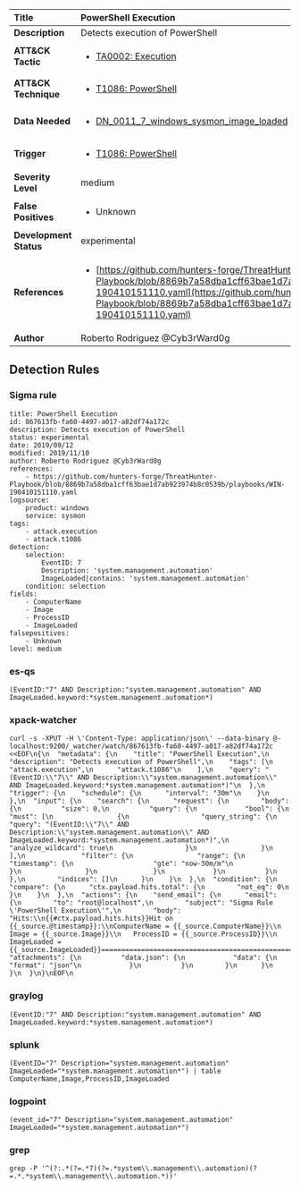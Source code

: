 | Title                    | PowerShell Execution       |
|:-------------------------|:------------------|
| **Description**          | Detects execution of PowerShell |
| **ATT&amp;CK Tactic**    |  <ul><li>[TA0002: Execution](https://attack.mitre.org/tactics/TA0002)</li></ul>  |
| **ATT&amp;CK Technique** | <ul><li>[T1086: PowerShell](https://attack.mitre.org/techniques/T1086)</li></ul>  |
| **Data Needed**          | <ul><li>[DN_0011_7_windows_sysmon_image_loaded](../Data_Needed/DN_0011_7_windows_sysmon_image_loaded.md)</li></ul>  |
| **Trigger**              | <ul><li>[T1086: PowerShell](../Triggers/T1086.md)</li></ul>  |
| **Severity Level**       | medium |
| **False Positives**      | <ul><li>Unknown</li></ul>  |
| **Development Status**   | experimental |
| **References**           | <ul><li>[https://github.com/hunters-forge/ThreatHunter-Playbook/blob/8869b7a58dba1cff63bae1d7ab923974b8c0539b/playbooks/WIN-190410151110.yaml](https://github.com/hunters-forge/ThreatHunter-Playbook/blob/8869b7a58dba1cff63bae1d7ab923974b8c0539b/playbooks/WIN-190410151110.yaml)</li></ul>  |
| **Author**               | Roberto Rodriguez @Cyb3rWard0g |


## Detection Rules

### Sigma rule

```
title: PowerShell Execution
id: 867613fb-fa60-4497-a017-a82df74a172c
description: Detects execution of PowerShell
status: experimental
date: 2019/09/12
modified: 2019/11/10
author: Roberto Rodriguez @Cyb3rWard0g
references:
    - https://github.com/hunters-forge/ThreatHunter-Playbook/blob/8869b7a58dba1cff63bae1d7ab923974b8c0539b/playbooks/WIN-190410151110.yaml
logsource:
    product: windows
    service: sysmon
tags:
    - attack.execution
    - attack.t1086
detection:
    selection: 
        EventID: 7
        Description: 'system.management.automation'
        ImageLoaded|contains: 'system.management.automation'
    condition: selection
fields:
    - ComputerName
    - Image
    - ProcessID
    - ImageLoaded
falsepositives:
    - Unknown
level: medium

```





### es-qs
    
```
(EventID:"7" AND Description:"system.management.automation" AND ImageLoaded.keyword:*system.management.automation*)
```


### xpack-watcher
    
```
curl -s -XPUT -H \'Content-Type: application/json\' --data-binary @- localhost:9200/_watcher/watch/867613fb-fa60-4497-a017-a82df74a172c <<EOF\n{\n  "metadata": {\n    "title": "PowerShell Execution",\n    "description": "Detects execution of PowerShell",\n    "tags": [\n      "attack.execution",\n      "attack.t1086"\n    ],\n    "query": "(EventID:\\"7\\" AND Description:\\"system.management.automation\\" AND ImageLoaded.keyword:*system.management.automation*)"\n  },\n  "trigger": {\n    "schedule": {\n      "interval": "30m"\n    }\n  },\n  "input": {\n    "search": {\n      "request": {\n        "body": {\n          "size": 0,\n          "query": {\n            "bool": {\n              "must": [\n                {\n                  "query_string": {\n                    "query": "(EventID:\\"7\\" AND Description:\\"system.management.automation\\" AND ImageLoaded.keyword:*system.management.automation*)",\n                    "analyze_wildcard": true\n                  }\n                }\n              ],\n              "filter": {\n                "range": {\n                  "timestamp": {\n                    "gte": "now-30m/m"\n                  }\n                }\n              }\n            }\n          }\n        },\n        "indices": []\n      }\n    }\n  },\n  "condition": {\n    "compare": {\n      "ctx.payload.hits.total": {\n        "not_eq": 0\n      }\n    }\n  },\n  "actions": {\n    "send_email": {\n      "email": {\n        "to": "root@localhost",\n        "subject": "Sigma Rule \'PowerShell Execution\'",\n        "body": "Hits:\\n{{#ctx.payload.hits.hits}}Hit on {{_source.@timestamp}}:\\nComputerName = {{_source.ComputerName}}\\n       Image = {{_source.Image}}\\n   ProcessID = {{_source.ProcessID}}\\n ImageLoaded = {{_source.ImageLoaded}}================================================================================\\n{{/ctx.payload.hits.hits}}",\n        "attachments": {\n          "data.json": {\n            "data": {\n              "format": "json"\n            }\n          }\n        }\n      }\n    }\n  }\n}\nEOF\n
```


### graylog
    
```
(EventID:"7" AND Description:"system.management.automation" AND ImageLoaded.keyword:*system.management.automation*)
```


### splunk
    
```
(EventID="7" Description="system.management.automation" ImageLoaded="*system.management.automation*") | table ComputerName,Image,ProcessID,ImageLoaded
```


### logpoint
    
```
(event_id="7" Description="system.management.automation" ImageLoaded="*system.management.automation*")
```


### grep
    
```
grep -P '^(?:.*(?=.*7)(?=.*system\\.management\\.automation)(?=.*.*system\\.management\\.automation.*))'
```



